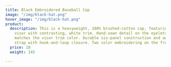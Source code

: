 ```yaml
---
title: Black Embroidered Baseball Cap
image: "/img/black-hat.png"
hover_image: "/img/black-hat.png"
product:
  description: This is a heavyweight, 100% brushed-cotton cap, featuring a pre-curved
    visor with contrasting, white trim. Hand-sewn detail on the eyelets and button
    matches the visor trim color. Durable six-panel construction and adjustable self-material
    strap with hook-and-loop closure. Two color embroidering on the front of the hat.
  price: 18
  weight: 145

---
```

